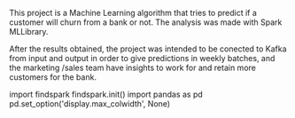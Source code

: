 This project is a Machine Learning algorithm that tries to predict if a customer will churn from a bank or not. The analysis was made with Spark MLLibrary.

After the results obtained, the project was intended to be conected to Kafka from input and output in order to give predictions in weekly batches, and the marketing /sales team have insights to work for and retain more customers for the bank.


import findspark
findspark.init()
import pandas as pd
pd.set_option('display.max_colwidth', None)
